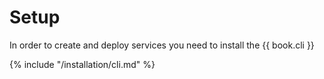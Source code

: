 # Setup

In order to create and deploy services you need to install the {{ book.cli }}

{% include "/installation/cli.md" %}